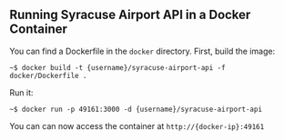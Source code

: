 ## Running Syracuse Airport API in a Docker Container

You can find a Dockerfile in the ```docker``` directory. First, build the image:

```
~$ docker build -t {username}/syracuse-airport-api -f docker/Dockerfile .
```

Run it:

```
~$ docker run -p 49161:3000 -d {username}/syracuse-airport-api
```

You can can now access the container at ```http://{docker-ip}:49161```
